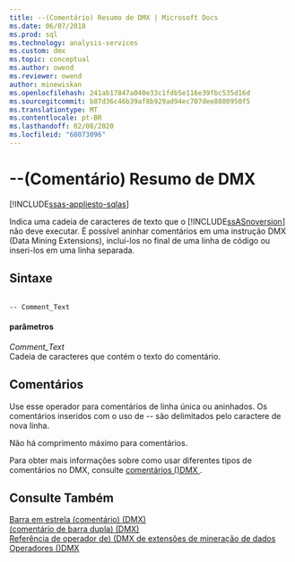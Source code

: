 ```yaml
---
title: --(Comentário) Resumo de DMX | Microsoft Docs
ms.date: 06/07/2018
ms.prod: sql
ms.technology: analysis-services
ms.custom: dmx
ms.topic: conceptual
ms.author: owend
ms.reviewer: owend
author: minewiskan
ms.openlocfilehash: 241ab17847a040e33c1fdb5e116e39fbc535d16d
ms.sourcegitcommit: b87d36c46b39af8b929ad94ec707dee8800950f5
ms.translationtype: MT
ms.contentlocale: pt-BR
ms.lasthandoff: 02/08/2020
ms.locfileid: "68073096"
---
```

# <a name="---comment-dmx-summary"></a>--(Comentário) Resumo de DMX
[!INCLUDE[ssas-appliesto-sqlas](../includes/ssas-appliesto-sqlas.md)]

  Indica uma cadeia de caracteres de texto que o [!INCLUDE[ssASnoversion](../includes/ssasnoversion-md.md)] não deve executar. É possível aninhar comentários em uma instrução DMX (Data Mining Extensions), incluí-los no final de uma linha de código ou inseri-los em uma linha separada.  
  
## <a name="syntax"></a>Sintaxe  
  
```  
  
-- Comment_Text      
```  
  
#### <a name="parameters"></a>parâmetros  
 *Comment_Text*  
 Cadeia de caracteres que contém o texto do comentário.  
  
## <a name="remarks"></a>Comentários  
 Use esse operador para comentários de linha única ou aninhados. Os comentários inseridos com o uso de -- são delimitados pelo caractere de nova linha.  
  
 Não há comprimento máximo para comentários.  
  
 Para obter mais informações sobre como usar diferentes tipos de comentários no DMX, consulte [comentários &#40;&#41;DMX ](../dmx/comments-dmx.md).  
  
## <a name="see-also"></a>Consulte Também  
 [Barra em estrela &#40;comentário&#41; &#40;DMX&#41;](../dmx/slash-star-comment-dmx.md)   
 [&#40;comentário de barra dupla&#41; &#40;DMX&#41;](../dmx/double-slash-comment-dmx.md)   
 [Referência de operador de&#41; &#40;DMX de extensões de mineração de dados](../dmx/data-mining-extensions-dmx-operator-reference.md)   
 [Operadores &#40;&#41;DMX](../dmx/operators-dmx.md)  
  
  

